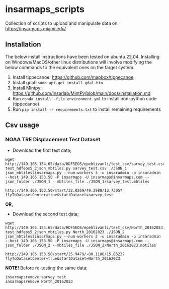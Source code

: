 # insarmaps_scripts

Collection of scripts to upload and manipulate data on https://insarmaps.miami.edu/

## Installation

The below install instructions have been tested on ubuntu 22.04. Installing on Windows/MacOS/other linux distributions will involve modifying the below commands to the equivalent ones on the target system.

1. Install tippecanoe: https://github.com/mapbox/tippecanoe
2. Install gdal: ```sudo apt-get install gdal-bin```
3. Install Mintpy: https://github.com/insarlab/MintPy/blob/main/docs/installation.md
4. Run `conda install -file environment.yml` to install non-python code (tippecanoe)
5. Run `pip install -r requirements.txt` to install remaining requirements

## Csv usage
### NOAA TRE Displacement Test Dataset

- Download the first test data;

```
wget http://149.165.154.65/data/HDF5EOS/epehlivanli/test_csv/sarvey_test.csv
test_hdfeos5_2json_mbtiles.py sarvey_test.csv ./JSON_1
json_mbtiles2insarmaps.py --num-workers 3 -u insaradmin -p insaradmin --host 149.165.153.50 -P insarmaps -U insarmaps@insarmaps.com --json_folder ./JSON_1 --mbtiles_file ./JSON_1/sarvey_test.mbtiles

http://149.165.153.50/start/32.0269/49.3980/13.7305?flyToDatasetCenter=true&startDataset=sarvey_test
```
**OR,**

- Download the second test data;

```
wget http://149.165.154.65/data/HDF5EOS/epehlivanli/test_csv/North_20162023.csv
test_hdfeos5_2json_mbtiles.py North_20162023 ./JSON_2
json_mbtiles2insarmaps.py --num-workers 3 -u insaradmin -p insaradmin --host 149.165.153.50 -P insarmaps -U insarmaps@insarmaps.com --json_folder ./JSON_2 --mbtiles_file ./JSON_2/North_20162023.mbtiles

http://149.165.153.50/start/25.9479/-80.1186/15.0522?flyToDatasetCenter=true&startDataset=North_20162023
```

**NOTE!**
Before re-testing the same data;
```
insarmapsremove sarvey_test
insarmapsremove North_20162023
```
